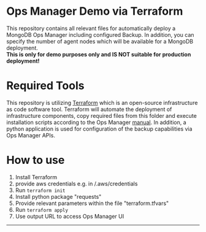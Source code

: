 # Ops Manager Demo via Terraform

This repository contains all relevant files for automatically deploy a MongoDB Ops Manager including configured Backup.
In addition, you can specify the number of agent nodes which will be available for a MongoDB deployment.  
**This is only for demo purposes only and IS NOT suitable for production deployment!**

# Required Tools

This repository is utilizing [Terraform](https://www.terraform.io/) which is an open-source infrastructure as code software tool.
Terraform will automate the deployment of infrastructure components, copy required files from this folder and execute installation scripts according to the Ops Manager [manual](https://docs.opsmanager.mongodb.com/current/tutorial/install-simple-test-deployment/).
In addition, a python application is used for configuration of the backup capabilities via Ops Manager APIs.

# How to use

1. Install Terraform
2. provide aws credentials e.g. in /.aws/credentials
3. Run `terraform init`
4. Install python package "requests"
5. Provide relevant parameters within the file "terraform.tfvars"
6. Run `terraform apply`
7. Use output URL to access Ops Manager UI

---

